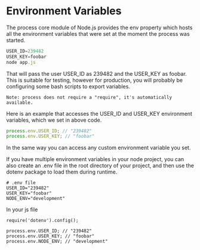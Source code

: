 # **Environment Variables**

The process core module of Node.js provides the env property which hosts all the environment variables that were set at the moment the process was started.

~~~js
USER_ID=239482 
USER_KEY=foobar 
node app.js
~~~

That will pass the user USER_ID as 239482 and the USER_KEY as foobar. This is suitable for testing, however for production, you will probably be configuring some bash scripts to export variables.

~~~
Note: process does not require a "require", it's automatically available.
~~~

Here is an example that accesses the USER_ID and USER_KEY environment variables, which we set in above code.

~~~js
process.env.USER_ID; // "239482"
process.env.USER_KEY; // "foobar"
~~~

In the same way you can access any custom environment variable you set.

If you have multiple environment variables in your node project, you can also create an .env file in the root directory of your project, and then use the dotenv package to load them during runtime.

~~~
# .env file
USER_ID="239482"
USER_KEY="foobar"
NODE_ENV="development"
~~~

In your js file

~~~
require('dotenv').config();

process.env.USER_ID; // "239482"
process.env.USER_KEY; // "foobar"
process.env.NODE_ENV; // "development"
~~~

